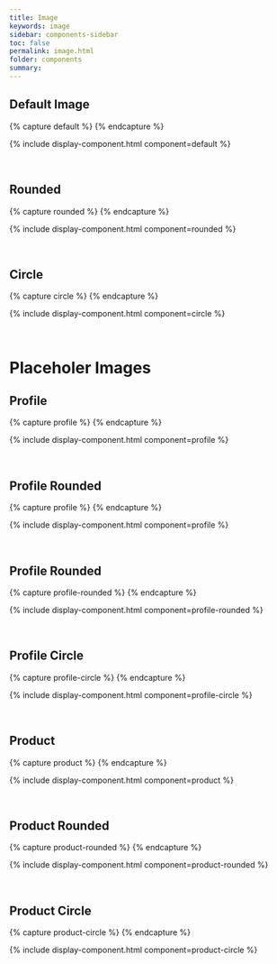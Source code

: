 ```yaml
---
title: Image
keywords: image
sidebar: components-sidebar
toc: false
permalink: image.html
folder: components
summary:
---
```


## Default Image

{% capture default %}
<span class="tn-image tn-image--xs" aria-label="Image label" style="background-image: url('http://lorempixel.com/236/236/abstract/');"></span>
<span class="tn-image tn-image--s" aria-label="Image label" style="background-image: url('http://lorempixel.com/236/236/abstract/');"></span>
<span class="tn-image tn-image--m" aria-label="Image label" style="background-image: url('http://lorempixel.com/236/236/abstract/');"></span>
<span class="tn-image tn-image--l" aria-label="Image label" style="background-image: url('http://lorempixel.com/236/236/abstract/');"></span>
<span class="tn-image tn-image--xl" aria-label="Image label" style="background-image: url('http://lorempixel.com/236/236/abstract/');"></span>
<span class="tn-image tn-image--xxl" aria-label="Image label" style="background-image: url('http://lorempixel.com/236/236/abstract/');"></span>
{% endcapture %}

{% include display-component.html component=default %}

<br>

## Rounded

{% capture rounded %}
<span class="tn-image tn-image--xs tn-image--rounded" aria-label="Image label" style="background-image: url('http://lorempixel.com/236/236/abstract/');"></span>
<span class="tn-image tn-image--s tn-image--rounded" aria-label="Image label" style="background-image: url('http://lorempixel.com/236/236/abstract/');"></span>
<span class="tn-image tn-image--m tn-image--rounded" aria-label="Image label" style="background-image: url('http://lorempixel.com/236/236/abstract/');"></span>
<span class="tn-image tn-image--l tn-image--rounded" aria-label="Image label" style="background-image: url('http://lorempixel.com/236/236/abstract/');"></span>
<span class="tn-image tn-image--xl tn-image--rounded" aria-label="Image label" style="background-image: url('http://lorempixel.com/236/236/abstract/');"></span>
<span class="tn-image tn-image--xxl tn-image--rounded" aria-label="Image label" style="background-image: url('http://lorempixel.com/236/236/abstract/');"></span>
{% endcapture %}

{% include display-component.html component=rounded %}

<br>

## Circle

{% capture circle %}
<span class="tn-image tn-image--xs tn-image--circle" aria-label="Image label" style="background-image: url('http://lorempixel.com/236/236/abstract/');"></span>
<span class="tn-image tn-image--s tn-image--circle" aria-label="Image label" style="background-image: url('http://lorempixel.com/236/236/abstract/');"></span>
<span class="tn-image tn-image--m tn-image--circle" aria-label="Image label" style="background-image: url('http://lorempixel.com/236/236/abstract/');"></span>
<span class="tn-image tn-image--l tn-image--circle" aria-label="Image label" style="background-image: url('http://lorempixel.com/236/236/abstract/');"></span>
<span class="tn-image tn-image--xl tn-image--circle" aria-label="Image label" style="background-image: url('http://lorempixel.com/236/236/abstract/');"></span>
<span class="tn-image tn-image--xxl tn-image--circle" aria-label="Image label" style="background-image: url('http://lorempixel.com/236/236/abstract/');"></span>
{% endcapture %}

{% include display-component.html component=circle %}

<br>

# Placeholer Images

## Profile

{% capture profile %}
<span class="tn-image tn-image--xs tn-image--profile" aria-label="John Smith"></span>
<span class="tn-image tn-image--s tn-image--profile" aria-label="John Smith"></span>
<span class="tn-image tn-image--m tn-image--profile" aria-label="John Smith"></span>
<span class="tn-image tn-image--l tn-image--profile" aria-label="John Smith"></span>
<span class="tn-image tn-image--xl tn-image--profile" aria-label="John Smith"></span>
<span class="tn-image tn-image--xxl tn-image--profile" aria-label="John Smith"></span>
{% endcapture %}

{% include display-component.html component=profile %}

<br>

## Profile Rounded

{% capture profile %}
<span class="tn-image tn-image--xs tn-image--rounded tn-image--profile" aria-label="John Smith"></span>
<span class="tn-image tn-image--s tn-image--rounded tn-image--profile" aria-label="John Smith"></span>
<span class="tn-image tn-image--m tn-image--rounded tn-image--profile" aria-label="John Smith"></span>
<span class="tn-image tn-image--l tn-image--rounded tn-image--profile" aria-label="John Smith"></span>
<span class="tn-image tn-image--xl tn-image--rounded tn-image--profile" aria-label="John Smith"></span>
<span class="tn-image tn-image--xxl tn-image--rounded tn-image--profile" aria-label="John Smith"></span>
{% endcapture %}

{% include display-component.html component=profile %}

<br>

## Profile Rounded

{% capture profile-rounded %}
<span class="tn-image tn-image--xs tn-image--circle tn-image--profile" aria-label="John Smith"></span>
<span class="tn-image tn-image--s tn-image--circle tn-image--profile" aria-label="John Smith"></span>
<span class="tn-image tn-image--m tn-image--circle tn-image--profile" aria-label="John Smith"></span>
<span class="tn-image tn-image--l tn-image--circle tn-image--profile" aria-label="John Smith"></span>
<span class="tn-image tn-image--xl tn-image--circle tn-image--profile" aria-label="John Smith"></span>
<span class="tn-image tn-image--xxl tn-image--circle tn-image--profile" aria-label="John Smith"></span>
{% endcapture %}

{% include display-component.html component=profile-rounded %}

<br>

## Profile Circle

{% capture profile-circle %}
<span class="tn-image tn-image--xs tn-image--circle tn-image--profile" aria-label="John Smith"></span>
<span class="tn-image tn-image--s tn-image--circle tn-image--profile" aria-label="John Smith"></span>
<span class="tn-image tn-image--m tn-image--circle tn-image--profile" aria-label="John Smith"></span>
<span class="tn-image tn-image--l tn-image--circle tn-image--profile" aria-label="John Smith"></span>
<span class="tn-image tn-image--xl tn-image--circle tn-image--profile" aria-label="John Smith"></span>
<span class="tn-image tn-image--xxl tn-image--circle tn-image--profile" aria-label="John Smith"></span>
{% endcapture %}

{% include display-component.html component=profile-circle %}

<br>

## Product

{% capture product %}
<span class="tn-image tn-image--xs tn-image--product" aria-label="Product name"></span>
<span class="tn-image tn-image--s tn-image--product" aria-label="Product name"></span>
<span class="tn-image tn-image--m tn-image--product" aria-label="Product name"></span>
<span class="tn-image tn-image--l tn-image--product" aria-label="Product name"></span>
<span class="tn-image tn-image--xl tn-image--product" aria-label="Product name"></span>
<span class="tn-image tn-image--xxl tn-image--product" aria-label="Product name"></span>
{% endcapture %}

{% include display-component.html component=product %}

<br>

## Product Rounded

{% capture product-rounded %}
<span class="tn-image tn-image--xs tn-image--rounded tn-image--product" aria-label="Product name"></span>
<span class="tn-image tn-image--s tn-image--rounded tn-image--product" aria-label="Product name"></span>
<span class="tn-image tn-image--m tn-image--rounded tn-image--product" aria-label="Product name"></span>
<span class="tn-image tn-image--l tn-image--rounded tn-image--product" aria-label="Product name"></span>
<span class="tn-image tn-image--xl tn-image--rounded tn-image--product" aria-label="Product name"></span>
<span class="tn-image tn-image--xxl tn-image--rounded tn-image--product" aria-label="Product name"></span>
{% endcapture %}

{% include display-component.html component=product-rounded %}

<br>

## Product Circle

{% capture product-circle %}
<span class="tn-image tn-image--xs tn-image--circle tn-image--product" aria-label="Product name"></span>
<span class="tn-image tn-image--s tn-image--circle tn-image--product" aria-label="Product name"></span>
<span class="tn-image tn-image--m tn-image--circle tn-image--product" aria-label="Product name"></span>
<span class="tn-image tn-image--l tn-image--circle tn-image--product" aria-label="Product name"></span>
<span class="tn-image tn-image--xl tn-image--circle tn-image--product" aria-label="Product name"></span>
<span class="tn-image tn-image--xxl tn-image--circle tn-image--product" aria-label="Product name"></span>
{% endcapture %}

{% include display-component.html component=product-circle %}
